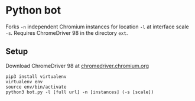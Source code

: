 # Python bot

Forks `-n` independent Chromium instances for location `-l` at interface scale `-s`. Requires ChromeDriver 98 in the directory `ext`.

## Setup
Download ChromeDriver 98 at [chromedriver.chromium.org](https://chromedriver.chromium.org/downloads)
```
pip3 install virtualenv
virtualenv env
source env/bin/activate
python3 bot.py -l [full url] -n [instances] (-s [scale])
```
